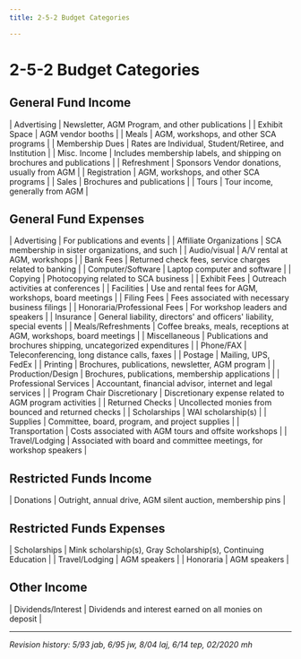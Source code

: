 ```yaml
---
title: 2-5-2 Budget Categories

---
```


# 2-5-2 Budget Categories

## General Fund Income

| Advertising     | Newsletter, AGM Program, and other publications |
| Exhibit Space   | AGM vendor booths |
| Meals           | AGM, workshops, and other SCA programs |
| Membership Dues | Rates are Individual, Student/Retiree, and Institution |
| Misc. Income    | Includes membership labels, and shipping on brochures and publications |
| Refreshment     | Sponsors Vendor donations, usually from AGM |
| Registration    | AGM, workshops, and other SCA programs |
| Sales           | Brochures and publications |
| Tours           | Tour income, generally from AGM |

## General Fund Expenses

| Advertising             | For publications and events |
| Affiliate Organizations | SCA membership in sister organizations, and such |
| Audio/visual            | A/V rental at AGM, workshops |
| Bank Fees               | Returned check fees, service charges related to banking |
| Computer/Software       | Laptop computer and software |
| Copying                 | Photocopying related to SCA business |
| Exhibit Fees            | Outreach activities at conferences |
| Facilities              | Use and rental fees for AGM, workshops, board meetings |
| Filing Fees             | Fees associated with necessary business filings |
| Honoraria/Professional Fees | For workshop leaders and speakers |
| Insurance               | General liability, directors' and officers' liability, special events |
| Meals/Refreshments      | Coffee breaks, meals, receptions at AGM, workshops, board meetings |
| Miscellaneous           | Publications and brochures shipping, uncategorized expenditures |
| Phone/FAX               | Teleconferencing, long distance calls, faxes |
| Postage                 | Mailing, UPS, FedEx |
| Printing                |  Brochures, publications, newsletter, AGM program |
| Production/Design       | Brochures, publications, membership applications |
| Professional Services   | Accountant, financial advisor, internet and legal services |
| Program Chair Discretionary | Discretionary expense related to AGM program activities |
| Returned Checks         | Uncollected monies from bounced and returned checks |
| Scholarships            | WAI scholarship(s) |
| Supplies                | Committee, board, program, and project supplies |
| Transportation          | Costs associated with AGM tours and offsite workshops |
| Travel/Lodging          | Associated with board and committee meetings, for workshop speakers |

## Restricted Funds Income

| Donations | Outright, annual drive, AGM silent auction, membership pins |

## Restricted Funds Expenses

| Scholarships   | Mink scholarship(s), Gray Scholarship(s), Continuing Education |
| Travel/Lodging | AGM speakers |
| Honoraria      | AGM speakers |

## Other Income

| Dividends/Interest | Dividends and interest earned on all monies on deposit |

***

_Revision history: 5/93 jab, 6/95 jw, 8/04 laj, 6/14 tep, 02/2020 mh_
